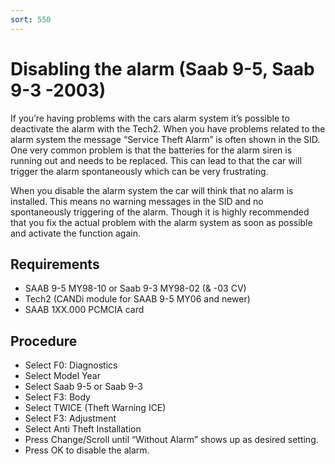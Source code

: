 ```yaml
---
sort: 550
---
```


# Disabling the alarm (Saab 9-5, Saab 9-3 -2003)

If you’re having problems with the cars alarm system it’s possible to deactivate the alarm with the Tech2. When you have problems related to the alarm system the message “Service Theft Alarm” is often shown in the SID. One very common problem is that the batteries for the alarm siren is running out and needs to be replaced. This can lead to that the car will trigger the alarm spontaneously which can be very frustrating.

When you disable the alarm system the car will think that no alarm is installed. This means no warning messages in the SID and no spontaneously triggering of the alarm. Though it is highly recommended that you fix the actual problem with the alarm system as soon as possible and activate the function again.

## Requirements

* SAAB 9-5 MY98-10 or Saab 9-3 MY98-02 (& -03 CV)
* Tech2 (CANDi module for SAAB 9-5 MY06 and newer)
* SAAB 1XX.000 PCMCIA card

## Procedure

* Select F0: Diagnostics
* Select Model Year
* Select Saab 9-5 or Saab 9-3
* Select F3: Body
* Select TWICE (Theft Warning ICE)
* Select F3: Adjustment
* Select Anti Theft Installation
* Press Change/Scroll until “Without Alarm” shows up as desired setting.
* Press OK to disable the alarm.
